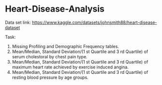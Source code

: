 # Heart-Disease-Analysis

Data set link: https://www.kaggle.com/datasets/johnsmith88/heart-disease-dataset 

Task: 
1. Missing Profiling and Demographic Frequency tables.
2. Mean/Median, Standard Deviation/(1 st Quartile and 3 rd Quartile) of serum cholestoral
by chest pain type.
3. Mean/Median, Standard Deviation/(1 st Quartile and 3 rd Quartile) of maximum heart
rate achieved by exercise induced angina.
4. Mean/Median, Standard Deviation/(1 st Quartile and 3 rd Quartile) of resting blood
pressure by age groups.
